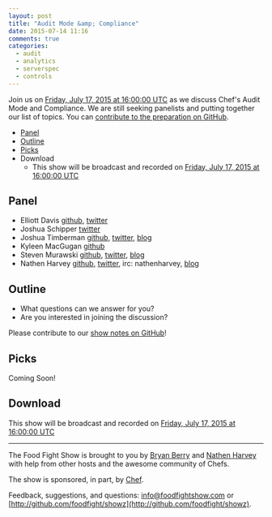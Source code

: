 ```yaml
---
layout: post
title: "Audit Mode &amp; Compliance"
date: 2015-07-14 11:16
comments: true
categories:
  - audit
  - analytics
  - serverspec
  - controls
---
```


Join us on [Friday, July 17, 2015 at 16:00:00 UTC](http://www.timeanddate.com/worldclock/fixedtime.html?msg=Food+Fight+Show+94+-+Chef+Audit+Mode+%26+Compliance&iso=20150717T12&p1=1928&ah=1) as we discuss Chef's Audit Mode and Compliance.  We are still seeking panelists and putting together our list of topics.  You can [contribute to the preparation on GitHub](https://github.com/foodfight/showz/blob/master/scripts/episode-94-audit-and-compliance.md).

* [Panel](http://foodfightshow.org/2015/07/audit-mode-and-compliance.html#panel)
* [Outline](http://foodfightshow.org/2015/07/audit-mode-and-compliance.html#outline)
* [Picks](http://foodfightshow.org/2015/07/audit-mode-and-compliance.html#picks)
* Download
  * This show will be broadcast and recorded on [Friday, July 17, 2015 at 16:00:00 UTC](http://www.timeanddate.com/worldclock/fixedtime.html?msg=Food+Fight+Show+94+-+Chef+Audit+Mode+%26+Compliance&iso=20150717T12&p1=1928&ah=1)

Panel<a name="panel"></a>
-----

* Elliott Davis [github](https://github.com/elliott-davis), [twitter](https://twitter.com/libsysguy)
* Joshua Schipper [twitter](https://twitter.com/provenvelocity)
* Joshua Timberman [github](http://github.com/jtimberman), [twitter](https://twitter.com/jtimberman), [blog](http://jtimberman.housepub.org/)
* Kyleen MacGugan [github](https://github.com/kmacgugan)
* Steven Murawski [github](https://github.com/smurawski), [twitter](https://twitter.com/stevenmurawski), [blog](http://stevenmurawski.com/)
* Nathen Harvey [github](http://github.com/nathenharvey), [twitter](http://twitter.com/nathenharvey), irc: nathenharvey, [blog](http://nathenharvey.com)


Outline<a name="outline"></a>
-------

* What questions can we answer for you?
* Are you interested in joining the discussion?

Please contribute to our [show notes on GitHub](https://github.com/foodfight/showz/blob/master/scripts/episode-94-audit-and-compliance.md)!

Picks<a name="picks"></a>
-----

Coming Soon!

Download
--------
This show will be broadcast and recorded on [Friday, July 17, 2015 at 16:00:00 UTC](http://www.timeanddate.com/worldclock/fixedtime.html?msg=Food+Fight+Show+94+-+Chef+Audit+Mode+%26+Compliance&iso=20150717T12&p1=1928&ah=1)

<hr />

The Food Fight Show is brought to you by [Bryan Berry](https://twitter.com/bryanwb) and [Nathen Harvey](https://twitter.com/nathenharvey) with help from other hosts and the awesome community of Chefs.

The show is sponsored, in part, by [Chef](http://www.getchef.com).

Feedback, suggestions, and questions:  [info@foodfightshow.com](mailto:info@foodfightshow.com) or  [http://github.com/foodfight/showz](http://github.com/foodfight/showz).
